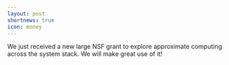```yaml
---
layout: post
shortnews: true
icon: money
---
```

We just received a new large NSF grant to explore approximate computing across the system stack. We will make great use of it! 